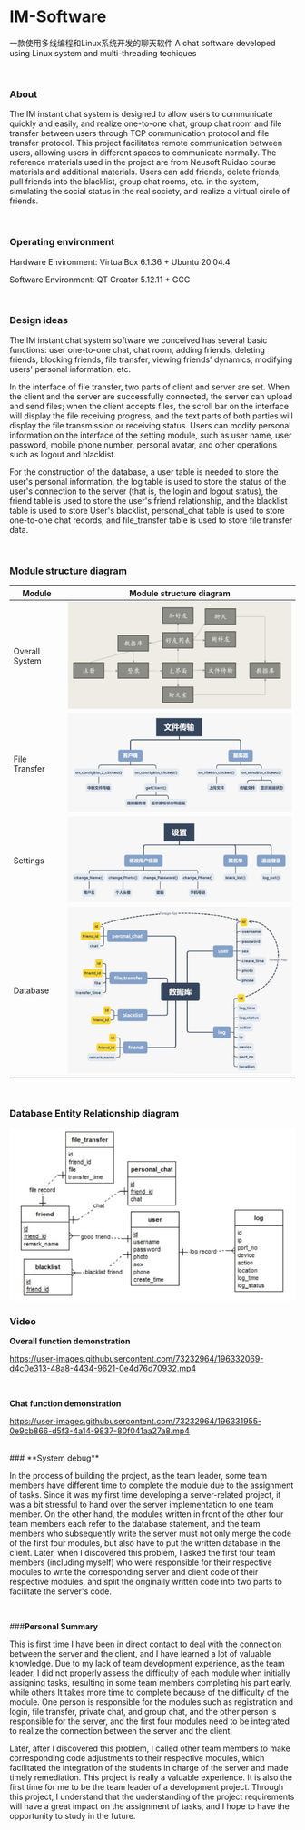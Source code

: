# IM-Software
 一款使用多线编程和Linux系统开发的聊天软件
 A chat software developed using Linux system and multi-threading techiques

<br />

### **About**

The IM instant chat system is designed to allow users to communicate quickly and easily, and realize one-to-one chat, group chat room and file transfer between users through TCP communication protocol and file transfer protocol. This project facilitates remote communication between users, allowing users in different spaces to communicate normally. The reference materials used in the project are from Neusoft Ruidao course materials and additional materials. Users can add friends, delete friends, pull friends into the blacklist, group chat rooms, etc. in the system, simulating the social status in the real society, and realize a virtual circle of friends.

<br />

### **Operating environment**

Hardware Environment:  VirtualBox 6.1.36 + Ubuntu 20.04.4 

Software Environment:    QT Creator 5.12.11 + GCC

<br />

### **Design ideas**

The IM instant chat system software we conceived has several basic functions: user one-to-one chat, chat room, adding friends, deleting friends, blocking friends, file transfer, viewing friends' dynamics, modifying users' personal information, etc. 

In the interface of file transfer, two parts of client and server are set. When the client and the server are successfully connected, the server can upload and send files; when the client accepts files, the scroll bar on the interface will display the file receiving progress, and the text parts of both parties will display the file transmission or receiving status. Users can modify personal information on the interface of the setting module, such as user name, user password, mobile phone number, personal avatar, and other operations such as logout and blacklist. 

For the construction of the database, a user table is needed to store the user's personal information, the log table is used to store the status of the user's connection to the server (that is, the login and logout status), the friend table is used to store the user's friend relationship, and the blacklist table is used to store User's blacklist, personal_chat table is used to store one-to-one chat records, and file_transfer table is used to store file transfer data.

<br />

### **Module structure diagram**

| Module         | **Module structure diagram**                                 |
| -------------- | ------------------------------------------------------------ |
| Overall System | <img src="README/image-20221018113040791.png" alt="image-20221018113040791" style="zoom: 67%;" /> |
| File Transfer  | <img src="README/image-20221018113058809.png" alt="image-20221018113058809" style="zoom: 67%;" /> |
| Settings       | <img src="README/image-20221018113054443.png" alt="image-20221018113054443" style="zoom: 67%;" /> |
| Database       | <img src="README/image-20221018113049649.png" alt="image-20221018113049649" style="zoom: 67%;" /> |

<br />

### **Database Entity Relationship diagram**

<img src="README/image-20221018113239217.png" alt="image-20221018113239217" style="zoom: 67%;" />

<br />

### **Video**

**Overall function demonstration**


https://user-images.githubusercontent.com/73232964/196332069-d4c0e313-48a8-4434-9621-0e4d76d70932.mp4

<br />


**Chat function demonstration**

https://user-images.githubusercontent.com/73232964/196331955-0e9cb866-d5f3-4a14-9837-80f041aa27a8.mp4


<br />
### **System debug**

In the process of building the project, as the team leader, some team members have different time to complete the module due to the assignment of tasks. Since it was my first time developing a server-related project, it was a bit stressful to hand over the server implementation to one team member. On the other hand, the modules written in front of the other four team members each refer to the database statement, and the team members who subsequently write the server must not only merge the code of the first four modules, but also have to put the written database in the client. Later, when I discovered this problem, I asked the first four team members (including myself) who were responsible for their respective modules to write the corresponding server and client code of their respective modules, and split the originally written code into two parts to facilitate the server's code.

<br />

###**Personal Summary**

This is first time I have been in direct contact to deal with the connection between the server and the client, and I have learned a lot of valuable knowledge. Due to my lack of team development experience, as the team leader, I did not properly assess the difficulty of each module when initially assigning tasks, resulting in some team members completing his part early, while others It takes more time to complete because of the difficulty of the module. One person is responsible for the modules such as registration and login, file transfer, private chat, and group chat, and the other person is responsible for the server, and the first four modules need to be integrated to realize the connection between the server and the client.

Later, after I discovered this problem, I called other team members to make corresponding code adjustments to their respective modules, which facilitated the integration of the students in charge of the server and made timely remediation. This project is really a valuable experience. It is also the first time for me to be the team leader of a development project. Through this project, I understand that the understanding of the project requirements will have a great impact on the assignment of tasks, and I hope to have the opportunity to study in the future.
